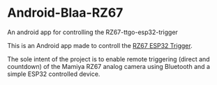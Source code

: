 # Android-Blaa-RZ67
An android app for controlling the RZ67-ttgo-esp32-trigger 

This is an Android app made to controll the [RZ67 ESP32 Trigger](https://github.com/mhellevang/RZ67-esp32-trigger). 

The sole intent of the project is to enable remote triggering (direct and countdown) of the Mamiya RZ67 analog camera using Bluetooth and a simple ESP32 controlled device.
